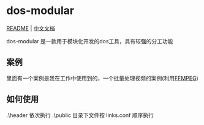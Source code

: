 # dos-modular

[README](README.md) | [中文文档](README_zh.md)

dos-modular 是一款用于模块化开发的dos工具，具有较强的分工功能

## 案例
里面有一个案例是我在工作中使用到的，一个批量处理视频的案例(利用[FFMPEG](https://github.com/FFmpeg/FFmpeg))

## 如何使用
.\header 依次执行
.\public 目录下文件按 links.conf 顺序执行